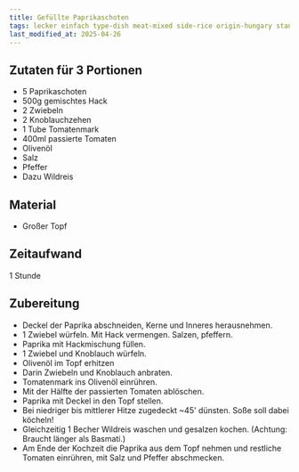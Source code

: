 ```yaml
---
title: Gefüllte Paprikaschoten
tags: lecker einfach type-dish meat-mixed side-rice origin-hungary standards
last_modified_at: 2025-04-26
---
```

## Zutaten für 3 Portionen
 * 5 Paprikaschoten
 * 500g gemischtes Hack
 * 2 Zwiebeln
 * 2 Knoblauchzehen
 * 1 Tube Tomatenmark
 * 400ml passierte Tomaten
 * Olivenöl
 * Salz
 * Pfeffer
 * Dazu Wildreis

## Material
 * Großer Topf
 
## Zeitaufwand
 1 Stunde

## Zubereitung
 * Deckel der Paprika abschneiden, Kerne und Inneres herausnehmen.
 * 1 Zwiebel würfeln. Mit Hack vermengen. Salzen, pfeffern.
 * Paprika mit Hackmischung füllen.
 * 1 Zwiebel und Knoblauch würfeln.
 * Olivenöl im Topf erhitzen
 * Darin Zwiebeln und Knoblauch anbraten.
 * Tomatenmark ins Olivenöl einrühren.
 * Mit der Hälfte der passierten Tomaten ablöschen.
 * Paprika mit Deckel in den Topf stellen.
 * Bei niedriger bis mittlerer Hitze zugedeckt ~45' dünsten. Soße soll dabei köcheln!
 * Gleichzeitig 1 Becher Wildreis waschen und gesalzen kochen. (Achtung: Braucht länger als Basmati.)
 * Am Ende der Kochzeit die Paprika aus dem Topf nehmen und restliche Tomaten einrühren, mit Salz und Pfeffer abschmecken.